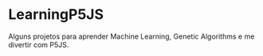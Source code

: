 # LearningP5JS
Alguns projetos para aprender Machine Learning, Genetic Algorithms e me divertir com P5JS.
